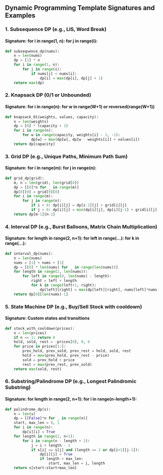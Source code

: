 ## Dynamic Programming Template Signatures and Examples

### 1. Subsequence DP (e.g., LIS, Word Break)
#### Signature: for i in range(1, n): for j in range(i):
```python
def subsequence_dp(nums):
    n = len(nums)
    dp = [1] * n
    for i in range(1, n):
        for j in range(i):
            if nums[j] < nums[i]:
                dp[i] = max(dp[i], dp[j] + 1)
    return max(dp)
```
### 2. Knapsack DP (0/1 or Unbounded)
#### Signature: for i in range(n): for w in range(W+1) or reversed(range(W+1))
```python
def knapsack_01(weights, values, capacity):
    n = len(weights)
    dp = [0] * (capacity + 1)
    for i in range(n):
        for w in range(capacity, weights[i] - 1, -1):
            dp[w] = max(dp[w], dp[w - weights[i]] + values[i])
    return dp[capacity]
```
### 3. Grid DP (e.g., Unique Paths, Minimum Path Sum)
#### Signature: for i in range(m): for j in range(n):
```python
def grid_dp(grid):
    m, n = len(grid), len(grid[0])
    dp = [[0]*n for _ in range(m)]
    dp[0][0] = grid[0][0]
    for i in range(m):
        for j in range(n):
            if i > 0: dp[i][j] = dp[i-1][j] + grid[i][j]
            if j > 0: dp[i][j] = min(dp[i][j], dp[i][j-1] + grid[i][j]) if dp[i][j] else dp[i][j-1] + grid[i][j]
    return dp[m-1][n-1]
```
### 4. Interval DP (e.g., Burst Balloons, Matrix Chain Multiplication)
#### Signature: for length in range(2, n+1): for left in range(...): for k in range(...):
```python
def interval_dp(nums):
    n = len(nums)
    nums = [1] + nums + [1]
    dp = [[0] * len(nums) for _ in range(len(nums))]
    for length in range(2, len(nums)):
        for left in range(0, len(nums) - length):
            right = left + length
            for k in range(left+1, right):
                dp[left][right] = max(dp[left][right], nums[left]*nums[k]*nums[right] + dp[left][k] + dp[k][right])
    return dp[0][len(nums)-1]
```
### 5. State Machine DP (e.g., Buy/Sell Stock with cooldown)
#### Signature: Custom states and transitions
```python
def stock_with_cooldown(prices):
    n = len(prices)
    if n <= 1: return 0
    hold, sold, rest = -prices[0], 0, 0
    for price in prices[1:]:
        prev_hold, prev_sold, prev_rest = hold, sold, rest
        hold = max(prev_hold, prev_rest - price)
        sold = prev_hold + price
        rest = max(prev_rest, prev_sold)
    return max(sold, rest)
```
### 6. Substring/Palindrome DP (e.g., Longest Palindromic Substring)
#### Signature: for length in range(2, n+1): for i in range(n-length+1):
```python
def palindrome_dp(s):
    n = len(s)
    dp = [[False]*n for _ in range(n)]
    start, max_len = 0, 1
    for i in range(n):
        dp[i][i] = True
    for length in range(2, n+1):
        for i in range(n - length + 1):
            j = i + length - 1
            if s[i] == s[j] and (length == 2 or dp[i+1][j-1]):
                dp[i][j] = True
                if length > max_len:
                    start, max_len = i, length
    return s[start:start+max_len]
```
